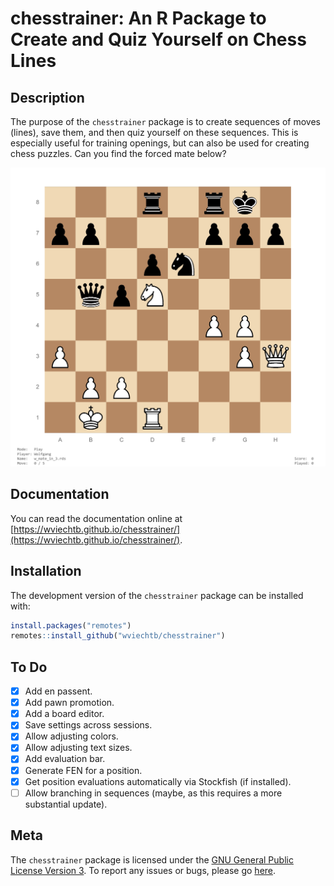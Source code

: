 chesstrainer: An R Package to Create and Quiz Yourself on Chess Lines
=====================================================================

## Description

The purpose of the `chesstrainer` package is to create sequences of moves (lines), save them, and then quiz yourself on these sequences. This is especially useful for training openings, but can also be used for creating chess puzzles. Can you find the forced mate below?

![](man/figures/screenshot.png "Find the mate in three!")

## Documentation

You can read the documentation online at [https://wviechtb.github.io/chesstrainer/](https://wviechtb.github.io/chesstrainer/).

## Installation

The development version of the `chesstrainer` package can be installed with:
```r
install.packages("remotes")
remotes::install_github("wviechtb/chesstrainer")
```

## To Do

- [x] Add en passent.
- [x] Add pawn promotion.
- [x] Add a board editor.
- [x] Save settings across sessions.
- [x] Allow adjusting colors.
- [x] Allow adjusting text sizes.
- [x] Add evaluation bar.
- [x] Generate FEN for a position.
- [x] Get position evaluations automatically via Stockfish (if installed).
- [ ] Allow branching in sequences (maybe, as this requires a more substantial update).

## Meta

The `chesstrainer` package is licensed under the [GNU General Public License Version 3](https://www.gnu.org/licenses/lgpl-3.0.txt). To report any issues or bugs, please go [here](https://github.com/wviechtb/chesstrainer/issues).
